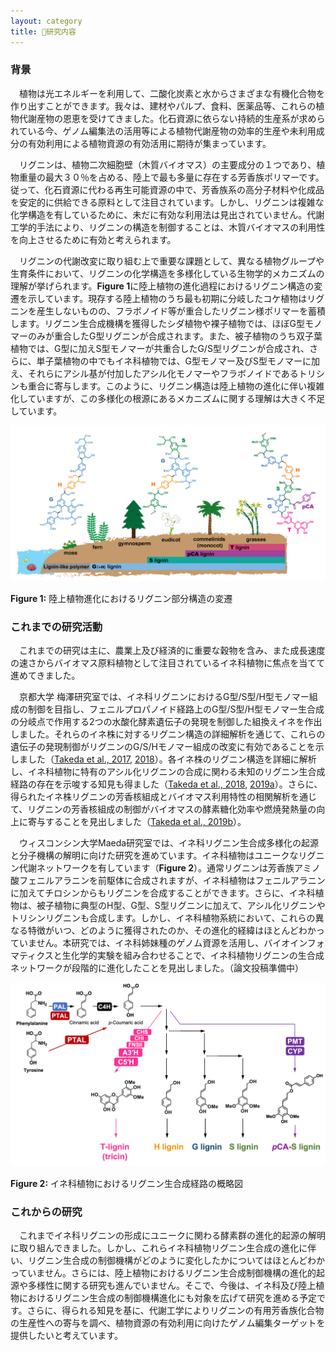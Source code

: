 ```yaml
---
layout: category
title: 🌱研究内容
---
```


### **背景**

　植物は光エネルギーを利用して、二酸化炭素と水からさまざまな有機化合物を作り出すことができます。我々は、建材やパルプ、食料、医薬品等、これらの植物代謝産物の恩恵を受けてきました。化石資源に依らない持続的生産系が求められている今、ゲノム編集法の活用等による植物代謝産物の効率的生産や未利用成分の有効利用による植物資源の有効活用に期待が集まっています。
 
　リグニンは、植物二次細胞壁（木質バイオマス）の主要成分の１つであり、植物重量の最大３０％を占める、陸上で最も多量に存在する芳香族ポリマーです。従って、化石資源に代わる再生可能資源の中で、芳香族系の高分子材料や化成品を安定的に供給できる原料として注目されています。しかし、リグニンは複雑な化学構造を有しているために、未だに有効な利用法は見出されていません。代謝工学的手法により、リグニンの構造を制御することは、木質バイオマスの利用性を向上させるために有効と考えられます。 

　リグニンの代謝改変に取り組む上で重要な課題として、異なる植物グループや生育条件において、リグニンの化学構造を多様化している生物学的メカニズムの理解が挙げられます。**Figure 1**に陸上植物の進化過程におけるリグニン構造の変遷を示しています。現存する陸上植物のうち最も初期に分岐したコケ植物はリグニンを産生しないものの、フラボノイド等が重合したリグニン様ポリマーを蓄積します。リグニン生合成機構を獲得したシダ植物や裸子植物では、ほぼG型モノマーのみが重合したG型リグニンが合成されます。また、被子植物のうち双子葉植物では、G型に加えS型モノマーが共重合したG/S型リグニンが合成され、さらに、単子葉植物の中でもイネ科植物では、G型モノマー及びS型モノマーに加え、それらにアシル基が付加したアシル化モノマーやフラボノイドであるトリシンも重合に寄与します。このように、リグニン構造は陸上植物の進化に伴い複雑化していますが、この多様化の根源にあるメカニズムに関する理解は大きく不足しています。
 
![Figure 1](Figure1.png)

**Figure 1:** 陸上植物進化におけるリグニン部分構造の変遷

### **これまでの研究活動**

　これまでの研究は主に、農業上及び経済的に重要な穀物を含み、また成長速度の速さからバイオマス原料植物として注目されているイネ科植物に焦点を当てて進めてきました。
 
　京都大学 梅澤研究室では、イネ科リグニンにおけるG型/S型/H型モノマー組成の制御を目指し、フェニルプロパノイド経路上のG型/S型/H型モノマー生合成の分岐点で作用する2つの水酸化酵素遺伝子の発現を制御した組換えイネを作出しました。それらのイネ株に対するリグニン構造の詳細解析を通じて、これらの遺伝子の発現制御がリグニンのG/S/Hモノマー組成の改変に有効であることを示しました（<a href="https://link.springer.com/article/10.1007/s00425-017-2692-x">Takeda et al., 2017</a>, <a href="http://dx.doi.org/10.1111/tpj.13988">2018</a>）。各イネ株のリグニン構造を詳細に解析し、イネ科植物に特有のアシル化リグニンの合成に関わる未知のリグニン生合成経路の存在を示唆する知見も得ました（<a href="http://dx.doi.org/10.1111/tpj.13988">Takeda et al., 2018</a>, <a href="http://dx.doi.org/10.1111/tpj.14141">2019a</a>）。さらに、得られたイネ株リグニンの芳香核組成とバイオマス利用特性の相関解析を通じて、リグニンの芳香核組成の制御がバイオマスの酵素糖化効率や燃焼発熱量の向上に寄与することを見出しました（<a href="http://dx.doi.org/10.1186/s10086-019-1784-6">Takeda et al., 2019b</a>）。


　ウィスコンシン大学Maeda研究室では、イネ科リグニン生合成多様化の起源と分子機構の解明に向けた研究を進めています。イネ科植物はユニークなリグニン代謝ネットワークを有しています（**Figure 2**）。通常リグニンは芳香族アミノ酸フェニルアラニンを前駆体に合成されますが、イネ科植物はフェニルアラニンに加えてチロシンからもリグニンを合成することができます。さらに、イネ科植物は、被子植物に典型のH型、G型、S型リグニンに加えて、アシル化リグニンやトリシンリグニンも合成します。しかし、イネ科植物系統において、これらの異なる特徴がいつ、どのように獲得されたのか、その進化的経緯はほとんどわかっていません。本研究では、イネ科姉妹種のゲノム資源を活用し、バイオインフォマティクスと生化学的実験を組み合わせることで、イネ科植物リグニンの生合成ネットワークが段階的に進化したことを見出しました。（論文投稿準備中）

 
![Figure 2](Figure2.png)

**Figure 2:** イネ科植物におけるリグニン生合成経路の概略図

### **これからの研究**

　これまでイネ科リグニンの形成にユニークに関わる酵素群の進化的起源の解明に取り組んできました。しかし、これらイネ科植物リグニン生合成の進化に伴い、リグニン生合成の制御機構がどのように変化したかについてはほとんどわかっていません。さらには、陸上植物におけるリグニン生合成制御機構の進化的起源や多様性に関する研究も進んでいません。そこで、今後は、イネ科及び陸上植物におけるリグニン生合成の制御機構進化にも対象を広げて研究を進める予定です。さらに、得られる知見を基に、代謝工学によりリグニンの有用芳香族化合物の生産性への寄与を調べ、植物資源の有効利用に向けたゲノム編集ターゲットを提供したいと考えています。
